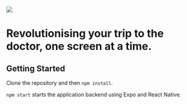 # ![](https://mediplus-img-store.s3.amazonaws.com/BlueLogoFullTrim.jpg)

# Revolutionising your trip to the doctor, one screen at a time.

## Getting Started
Clone the repository and then `npm install`.

`npm start` starts the application backend using Expo and React Native.
